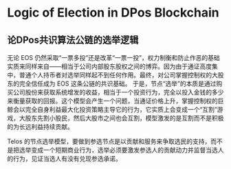 # Logic of Election in DPos Blockchain
## 论DPos共识算法公链的选举逻辑

无论 EOS 仍然采取“一票多投”还是改革“一票一投”，权力制衡和防止作恶的基础实质来同样来自——相当于公司内部股东股权之间的博弈。因为由于通证高度集中，普通个人持币者对选举同样起不到任何作用。最终，对公司掌握控制权的大股东的完全信任成为 EOS 这条公链的共识基础。
于是，节点“选举”的本质是通过购买公司股份来获取系统增发的收益，相当于一个投资行为，完全以投入金钱的多少来衡量获取的回报。这个模型会产生一个问题，当通证价格上升，掌握控制权的巨鲸会以完全自身利益最大化投资策略主导它的行为，它实质上会变成一个“互割”游戏，大股东先割小股民，然后大股市之间也会互割，模型激发的是互割而不是积极的为长远利益持续贡献。

Telos 的节点选举模型，要做到参选节点是以贡献和服务来争取选民的支持，而不是把选举变成一个短期商业行为，选举必须要激发参选人的贡献动力并监督当选人的行为，见证当选人有没有兑现参选承诺。